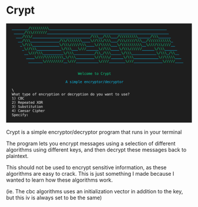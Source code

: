 # Crypt

![alt text](https://github.com/donnums/python-encrypt-decrypt/raw/master/crypt.jpg "Program")

Crypt is a simple encryptor/decryptor program that runs in your terminal

The program lets you encrypt messages using a selection of different algorithms using different keys, and then decrypt these messages back to plaintext.

This should not be used to encrypt sensitive information, as these algorithms are easy to crack. This is just something I made because I wanted to learn how these algorithms work.

(ie. The cbc algorithms uses an initialization vector in addition to the key, but this iv is always set to be the same)
